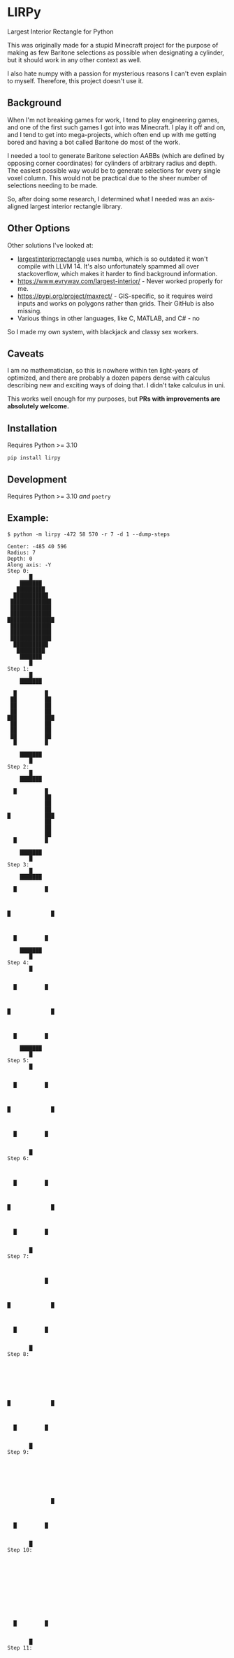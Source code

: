 # LIRPy

Largest Interior Rectangle for Python

This was originally made for a stupid Minecraft project for the purpose of making as few Baritone selections as possible when designating a cylinder, but it should work in any other context as well.

I also hate numpy with a passion for mysterious reasons I can't even explain to myself.  Therefore, this project doesn't use it.

## Background

When I'm not breaking games for work, I tend to play engineering games, and one of the first such games I got into was Minecraft.  I play it off and on, and I tend to get into mega-projects, which often end up with me getting bored and having a bot called Baritone do most of the work. 

I needed a tool to generate Baritone selection AABBs (which are defined by opposing corner coordinates) for cylinders of arbitrary radius and depth. The easiest possible way would be to generate selections for every single voxel column.  This would not be practical due to the sheer number of selections needing to be made.

So, after doing some research, I determined what I needed was an axis-aligned largest interior rectangle library.

## Other Options

Other solutions I've looked at:

* [largestinteriorrectangle](https://github.com/lukasalexanderweber/lir) uses numba, which is so outdated it won't compile with LLVM 14.  It's also unfortunately spammed all over stackoverflow, which makes it harder to find background information.
* https://www.evryway.com/largest-interior/ - Never worked properly for me.
* https://pypi.org/project/maxrect/ - GIS-specific, so it requires weird inputs and works on polygons rather than grids. Their GitHub is also missing.
* Various things in other languages, like C, MATLAB, and C# - no

So I made my own system, with blackjack and classy sex workers.

## Caveats

I am no mathematician, so this is nowhere within ten light-years of optimized, and there are probably a dozen papers dense with calculus describing new and exciting ways of doing that. I didn't take calculus in uni.

This works well enough for my purposes, but **PRs with improvements are absolutely welcome.**

## Installation

Requires Python >= 3.10

`pip install lirpy`

## Development

Requires Python >= 3.10 *and* `poetry`

## Example:
```shell
$ python -m lirpy -472 58 570 -r 7 -d 1 --dump-steps
```
```
Center: -485 40 596
Radius: 7
Depth: 0
Along axis: -Y
Step 0:
       █       
    ███████    
   █████████   
  ███████████  
 █████████████ 
 █████████████ 
 █████████████ 
███████████████
 █████████████ 
 █████████████ 
 █████████████ 
  ███████████  
   █████████   
    ███████    
       █       
Step 1:
       █       
    ███████    
               
  █         █  
 ██         ██ 
 ██         ██ 
 ██         ██ 
███         ███
 ██         ██ 
 ██         ██ 
 ██         ██ 
  █         █  
               
    ███████    
       █       
Step 2:
       █       
    ███████    
               
  █         █  
            ██ 
            ██ 
            ██ 
█           ███
            ██ 
            ██ 
            ██ 
  █         █  
               
    ███████    
       █       
Step 3:
       █       
    ███████    
               
  █         █  
               
               
               
█             █
               
               
               
  █         █  
               
    ███████    
       █       
Step 4:
       █       
               
               
  █         █  
               
               
               
█             █
               
               
               
  █         █  
               
    ███████    
       █       
Step 5:
       █       
               
               
  █         █  
               
               
               
█             █
               
               
               
  █         █  
               
               
       █       
Step 6:
               
               
               
  █         █  
               
               
               
█             █
               
               
               
  █         █  
               
               
       █       
Step 7:
               
               
               
            █  
               
               
               
█             █
               
               
               
  █         █  
               
               
       █       
Step 8:
               
               
               
               
               
               
               
█             █
               
               
               
  █         █  
               
               
       █       
Step 9:
               
               
               
               
               
               
               
              █
               
               
               
  █         █  
               
               
       █       
Step 10:
               
               
               
               
               
               
               
               
               
               
               
  █         █  
               
               
       █       
Step 11:
               
               
               
               
               
               
               
               
               
               
               
            █  
               
               
       █       
Step 12:
               
               
               
               
               
               
               
               
               
               
               
               
               
               
       █       
Step 13:
               
               
               
               
               
               
               
               
               
               
               
               
               
               
               
#sel clear
#sel 1 -489 40 591
#sel 2 -481 40 601
#sel 1 -491 40 593
#sel 2 -490 40 599
#sel 1 -480 40 593
#sel 2 -479 40 599
#sel 1 -488 40 590
#sel 2 -482 40 590
#sel 1 -488 40 602
#sel 2 -482 40 602
#sel 1 -485 40 589
#sel 2 -485 40 589
#sel 1 -490 40 592
#sel 2 -490 40 592
#sel 1 -480 40 592
#sel 2 -480 40 592
#sel 1 -492 40 596
#sel 2 -492 40 596
#sel 1 -478 40 596
#sel 2 -478 40 596
#sel 1 -490 40 600
#sel 2 -490 40 600
#sel 1 -480 40 600
#sel 2 -480 40 600
#sel 1 -485 40 603
#sel 2 -485 40 603
```